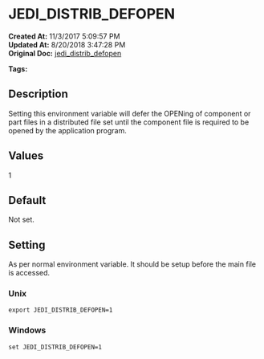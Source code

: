 # JEDI_DISTRIB_DEFOPEN

**Created At:** 11/3/2017 5:09:57 PM  
**Updated At:** 8/20/2018 3:47:28 PM  
**Original Doc:** [jedi_distrib_defopen](https://docs.jbase.com/41717-environment-variables/jedi_distrib_defopen)  

**Tags:**
<badge text='environment variables' vertical='middle' />

## Description

Setting this environment variable will defer the OPENing of component or part files in a distributed file set until the component file is required to be opened by the application program.

## 


## Values

1

## 


## Default

Not set.

## 


## Setting

As per normal environment variable. It should be setup before the main file is accessed.

### Unix

```
export JEDI_DISTRIB_DEFOPEN=1
```

### Windows

```
set JEDI_DISTRIB_DEFOPEN=1
```
